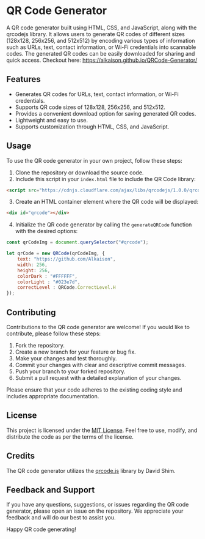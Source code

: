 # QR Code Generator

A QR code generator built using HTML, CSS, and JavaScript, along with the qrcodejs library. It allows users to generate QR codes of different sizes (128x128, 256x256, and 512x512) by encoding various types of information such as URLs, text, contact information, or Wi-Fi credentials into scannable codes. The generated QR codes can be easily downloaded for sharing and quick access. Checkout here: https://alkaison.github.io/QRCode-Generator/ 

## Features

- Generates QR codes for URLs, text, contact information, or Wi-Fi credentials.
- Supports QR code sizes of 128x128, 256x256, and 512x512.
- Provides a convenient download option for saving generated QR codes.
- Lightweight and easy to use.
- Supports customization through HTML, CSS, and JavaScript.

## Usage

To use the QR code generator in your own project, follow these steps:

1. Clone the repository or download the source code.
2. Include this script in your `index.html` file to include the QR Code library:

```html
<script src="https://cdnjs.cloudflare.com/ajax/libs/qrcodejs/1.0.0/qrcode.js" integrity="sha512-is1ls2rgwpFZyixqKFEExPHVUUL+pPkBEPw47s/6NDQ4n1m6T/ySeDW3p54jp45z2EJ0RSOgilqee1WhtelXfA==" crossorigin="anonymous" referrerpolicy="no-referrer"></script>
```

3. Create an HTML container element where the QR code will be displayed:

```html
<div id="qrcode"></div>
```

4. Initialize the QR code generator by calling the `generateQRCode` function with the desired options:

```javascript
const qrCodeImg = document.querySelector("#qrcode");

let qrCode = new QRCode(qrCodeImg, {
	text: "https://github.com/Alkaison",
	width: 256,
	height: 256,
	colorDark : "#FFFFFF",
	colorLight : "#023e7d",
	correctLevel : QRCode.CorrectLevel.H
});
```

## Contributing

Contributions to the QR code generator are welcome! If you would like to contribute, please follow these steps:

1. Fork the repository.
2. Create a new branch for your feature or bug fix.
3. Make your changes and test thoroughly.
4. Commit your changes with clear and descriptive commit messages.
5. Push your branch to your forked repository.
6. Submit a pull request with a detailed explanation of your changes.

Please ensure that your code adheres to the existing coding style and includes appropriate documentation.

## License

This project is licensed under the [MIT License](./LICENSE). Feel free to use, modify, and distribute the code as per the terms of the license.

## Credits

The QR code generator utilizes the [qrcode.js](https://github.com/davidshimjs/qrcodejs) library by David Shim.

## Feedback and Support

If you have any questions, suggestions, or issues regarding the QR code generator, please open an issue on the repository. We appreciate your feedback and will do our best to assist you.

Happy QR code generating!
